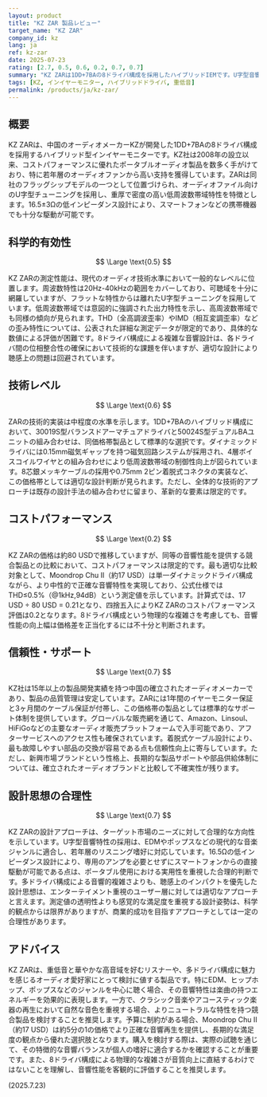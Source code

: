 ```yaml
---
layout: product
title: "KZ ZAR 製品レビュー"
target_name: "KZ ZAR"
company_id: kz
lang: ja
ref: kz-zar
date: 2025-07-23
rating: [2.7, 0.5, 0.6, 0.2, 0.7, 0.7]
summary: "KZ ZARは1DD+7BAの8ドライバ構成を採用したハイブリッドIEMです。U字型音響特性により迫力のある重低音と鮮明な高音域を実現していますが、競合製品との性能差は限定的であり、コストパフォーマンスの観点では改善の余地があります。"
tags: [KZ, インイヤーモニター, ハイブリッドドライバ, 重低音]
permalink: /products/ja/kz-zar/
---
```

## 概要

KZ ZARは、中国のオーディオメーカーKZが開発した1DD+7BAの8ドライバ構成を採用するハイブリッド型インイヤーモニターです。KZ社は2008年の設立以来、コストパフォーマンスに優れたポータブルオーディオ製品を数多く手がけており、特に若年層のオーディオファンから高い支持を獲得しています。ZARは同社のフラッグシップモデルの一つとして位置づけられ、オーディオファイル向けのU字型チューニングを採用し、重厚で密度の高い低周波数帯域特性を特徴とします。16.5±3Ωの低インピーダンス設計により、スマートフォンなどの携帯機器でも十分な駆動が可能です。

## 科学的有効性

$$ \Large \text{0.5} $$

KZ ZARの測定性能は、現代のオーディオ技術水準において一般的なレベルに位置します。周波数特性は20Hz-40kHzの範囲をカバーしており、可聴域を十分に網羅していますが、フラットな特性からは離れたU字型チューニングを採用しています。低周波数帯域では意図的に強調された出力特性を示し、高周波数帯域でも同様の傾向が見られます。THD（全高調波歪率）やIMD（相互変調歪率）などの歪み特性については、公表された詳細な測定データが限定的であり、具体的な数値による評価が困難です。8ドライバ構成による複雑な音響設計は、各ドライバ間の位相整合性の確保において技術的な課題を伴いますが、適切な設計により聴感上の問題は回避されています。

## 技術レベル

$$ \Large \text{0.6} $$

ZARの技術的実装は中程度の水準を示します。1DD+7BAのハイブリッド構成において、30019S型バランスドアーマチュアドライバと50024S型デュアルBAユニットの組み合わせは、同価格帯製品として標準的な選択です。ダイナミックドライバには0.15mm磁気ギャップを持つ磁気回路システムが採用され、4層ボイスコイルワイヤとの組み合わせにより低周波数帯域の制御性向上が図られています。8芯銀メッキケーブルの採用や0.75mm 2ピン着脱式コネクタの実装など、この価格帯としては適切な設計判断が見られます。ただし、全体的な技術的アプローチは既存の設計手法の組み合わせに留まり、革新的な要素は限定的です。

## コストパフォーマンス

$$ \Large \text{0.2} $$

KZ ZARの価格は約80 USDで推移していますが、同等の音響性能を提供する競合製品との比較において、コストパフォーマンスは限定的です。最も適切な比較対象として、Moondrop Chu II（約17 USD）は単一ダイナミックドライバ構成ながら、より中性的で正確な音響特性を実現しており、公式仕様ではTHD≤0.5%（@1kHz,94dB）という測定値を示しています。計算式では、17 USD ÷ 80 USD = 0.21となり、四捨五入によりKZ ZARのコストパフォーマンス評価は0.2となります。8ドライバ構成という物理的な複雑さを考慮しても、音響性能の向上幅は価格差を正当化するには不十分と判断されます。

## 信頼性・サポート

$$ \Large \text{0.7} $$

KZ社は15年以上の製品開発実績を持つ中国の確立されたオーディオメーカーであり、製品の品質管理は安定しています。ZARには1年間のイヤーモニター保証と3ヶ月間のケーブル保証が付帯し、この価格帯の製品としては標準的なサポート体制を提供しています。グローバルな販売網を通じて、Amazon、Linsoul、HiFiGoなどの主要なオーディオ販売プラットフォームで入手可能であり、アフターサービスへのアクセス性も確保されています。着脱式ケーブル設計により、最も故障しやすい部品の交換が容易である点も信頼性向上に寄与しています。ただし、新興市場ブランドという性格上、長期的な製品サポートや部品供給体制については、確立されたオーディオブランドと比較して不確実性が残ります。

## 設計思想の合理性

$$ \Large \text{0.7} $$

KZ ZARの設計アプローチは、ターゲット市場のニーズに対して合理的な方向性を示しています。U字型音響特性の採用は、EDMやポップスなどの現代的な音楽ジャンルに適合し、若年層のリスニング嗜好に対応しています。16.5Ωの低インピーダンス設計により、専用のアンプを必要とせずにスマートフォンからの直接駆動が可能である点は、ポータブル使用における実用性を重視した合理的判断です。多ドライバ構成による音響的複雑さよりも、聴感上のインパクトを優先した設計思想は、エンターテイメント重視のユーザー層に対しては適切なアプローチと言えます。測定値の透明性よりも感覚的な満足度を重視する設計姿勢は、科学的観点からは限界がありますが、商業的成功を目指すアプローチとしては一定の合理性があります。

## アドバイス

KZ ZARは、重低音と華やかな高音域を好むリスナーや、多ドライバ構成に魅力を感じるオーディオ愛好家にとって検討に値する製品です。特にEDM、ヒップホップ、ポップスなどのジャンルを中心に聴く場合、その音響特性は楽曲の持つエネルギーを効果的に表現します。一方で、クラシック音楽やアコースティック楽器の再生において自然な音色を重視する場合、よりニュートラルな特性を持つ競合製品を検討することを推奨します。予算に制約がある場合、Moondrop Chu II（約17 USD）は約5分の1の価格でより正確な音響再生を提供し、長期的な満足度の観点から優れた選択肢となります。購入を検討する際は、実際の試聴を通じて、その特徴的な音響バランスが個人の嗜好に適合するかを確認することが重要です。また、8ドライバ構成による物理的な複雑さが音質向上に直結するわけではないことを理解し、音響性能を客観的に評価することを推奨します。

(2025.7.23)